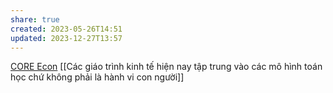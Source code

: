 ```yaml
---
share: true
created: 2023-05-26T14:51
updated: 2023-12-27T13:57
---
```

[CORE Econ](https://www.core-econ.org)
[[Các giáo trình kinh tế hiện nay tập trung vào các mô hình toán học chứ không phải là hành vi con người]] 